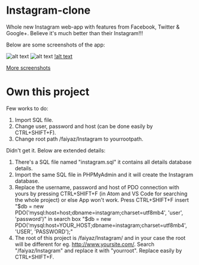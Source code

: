 # Instagram-clone
Whole new Instagram web-app with features from Facebook, Twitter &amp; Google+. Believe it's much better than their Instagram!!!

Below are some screenshots of the app:

![alt text](https://github.com/yTakkar/Instagram-clone/blob/master/screenshots/Snap%202017-05-26%20at%2023.29.09.png)
![alt text](https://github.com/yTakkar/Instagram-clone/blob/master/screenshots/Snap%202017-05-23%20at%2000.15.48.png)
[!alt text](https://github.com/yTakkar/Instagram-clone/blob/master/screenshots/Snap%202017-05-23%20at%2000.15.08.png)


[More screenshots](https://www.dropbox.com/sh/7yysaawc7fn4ls0/AAAebtBOyYk-hiLXBjHxTz-da?dl=0 "More screenshots")

# Own this project
Few works to do:
  1. Import SQL file.          
  2. Change user, password and host (can be done easily by CTRL+SHIFT+F).
  3. Change root path /faiyaz/Instagram to yourrootpath.
 
 Didn't get it. Below are extended details:
 
1. There's a SQL file named "instagram.sql" it contains all details database details.
2. Import the same SQL file in PHPMyAdmin and it will create the Instagram database.
3. Replace the username, password and host of PDO connection with yours by pressing CTRL+SHIFT+F (in Atom and VS Code for searching the whole project) or else App won't work.                                                                                                Press CTRL+SHIFT+F insert "$db = new PDO('mysql:host=host;dbname=instagram;charset=utf8mb4', 'user', 'password')" in search box         "$db = new PDO('mysql:host=YOUR_HOST;dbname=instagram;charset=utf8mb4', 'USER', 'PASSWORD');"
4. The root of this project is /faiyaz/Instagram/ and in your case the root will be different for eg. http://www.yoursite.com/. Search "/faiyaz/Instagram" and replace it with "yourroot". Replace easily by CTRL+SHIFT+F.
